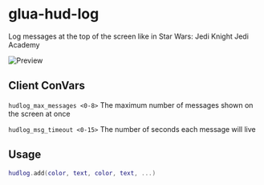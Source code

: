 # glua-hud-log
Log messages at the top of the screen like in Star Wars: Jedi Knight Jedi Academy

![Preview](https://i.imgur.com/6UCOulK.jpg)

## Client ConVars
`hudlog_max_messages <0-8>` The maximum number of messages shown on the screen at once

`hudlog_msg_timeout <0-15>` The number of seconds each message will live

## Usage

```lua
hudlog.add(color, text, color, text, ...)
````
